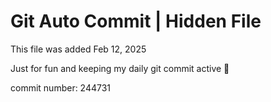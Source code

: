 # Git Auto Commit | Hidden File

This file was added Feb 12, 2025

Just for fun and keeping my daily git commit active 🤪

commit number: 244731

